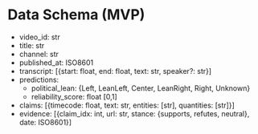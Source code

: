# Data Schema (MVP)
- video_id: str
- title: str
- channel: str
- published_at: ISO8601
- transcript: [{start: float, end: float, text: str, speaker?: str}]
- predictions:
  - political_lean: {Left, LeanLeft, Center, LeanRight, Right, Unknown}
  - reliability_score: float [0,1]
- claims: [{timecode: float, text: str, entities: [str], quantities: [str]}]
- evidence: [{claim_idx: int, url: str, stance: {supports, refutes, neutral}, date: ISO8601}]